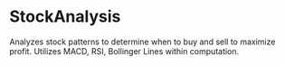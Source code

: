 # StockAnalysis
Analyzes stock patterns to determine when to buy and sell to maximize profit. Utilizes MACD, RSI, Bollinger Lines within computation.

